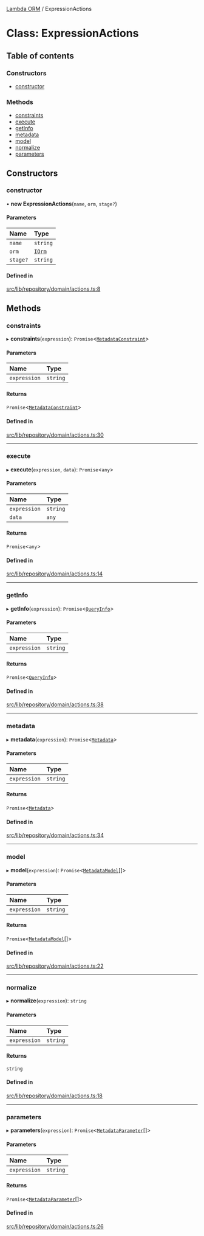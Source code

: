 [Lambda ORM](../README.md) / ExpressionActions

# Class: ExpressionActions

## Table of contents

### Constructors

- [constructor](ExpressionActions.md#constructor)

### Methods

- [constraints](ExpressionActions.md#constraints)
- [execute](ExpressionActions.md#execute)
- [getInfo](ExpressionActions.md#getinfo)
- [metadata](ExpressionActions.md#metadata)
- [model](ExpressionActions.md#model)
- [normalize](ExpressionActions.md#normalize)
- [parameters](ExpressionActions.md#parameters)

## Constructors

### constructor

• **new ExpressionActions**(`name`, `orm`, `stage?`)

#### Parameters

| Name | Type |
| :------ | :------ |
| `name` | `string` |
| `orm` | [`IOrm`](../interfaces/IOrm.md) |
| `stage?` | `string` |

#### Defined in

[src/lib/repository/domain/actions.ts:8](https://github.com/FlavioLionelRita/lambdaorm/blob/badcbd99/src/lib/repository/domain/actions.ts#L8)

## Methods

### constraints

▸ **constraints**(`expression`): `Promise`<[`MetadataConstraint`](../interfaces/MetadataConstraint.md)\>

#### Parameters

| Name | Type |
| :------ | :------ |
| `expression` | `string` |

#### Returns

`Promise`<[`MetadataConstraint`](../interfaces/MetadataConstraint.md)\>

#### Defined in

[src/lib/repository/domain/actions.ts:30](https://github.com/FlavioLionelRita/lambdaorm/blob/badcbd99/src/lib/repository/domain/actions.ts#L30)

___

### execute

▸ **execute**(`expression`, `data`): `Promise`<`any`\>

#### Parameters

| Name | Type |
| :------ | :------ |
| `expression` | `string` |
| `data` | `any` |

#### Returns

`Promise`<`any`\>

#### Defined in

[src/lib/repository/domain/actions.ts:14](https://github.com/FlavioLionelRita/lambdaorm/blob/badcbd99/src/lib/repository/domain/actions.ts#L14)

___

### getInfo

▸ **getInfo**(`expression`): `Promise`<[`QueryInfo`](../interfaces/QueryInfo.md)\>

#### Parameters

| Name | Type |
| :------ | :------ |
| `expression` | `string` |

#### Returns

`Promise`<[`QueryInfo`](../interfaces/QueryInfo.md)\>

#### Defined in

[src/lib/repository/domain/actions.ts:38](https://github.com/FlavioLionelRita/lambdaorm/blob/badcbd99/src/lib/repository/domain/actions.ts#L38)

___

### metadata

▸ **metadata**(`expression`): `Promise`<[`Metadata`](../interfaces/Metadata.md)\>

#### Parameters

| Name | Type |
| :------ | :------ |
| `expression` | `string` |

#### Returns

`Promise`<[`Metadata`](../interfaces/Metadata.md)\>

#### Defined in

[src/lib/repository/domain/actions.ts:34](https://github.com/FlavioLionelRita/lambdaorm/blob/badcbd99/src/lib/repository/domain/actions.ts#L34)

___

### model

▸ **model**(`expression`): `Promise`<[`MetadataModel`](../interfaces/MetadataModel.md)[]\>

#### Parameters

| Name | Type |
| :------ | :------ |
| `expression` | `string` |

#### Returns

`Promise`<[`MetadataModel`](../interfaces/MetadataModel.md)[]\>

#### Defined in

[src/lib/repository/domain/actions.ts:22](https://github.com/FlavioLionelRita/lambdaorm/blob/badcbd99/src/lib/repository/domain/actions.ts#L22)

___

### normalize

▸ **normalize**(`expression`): `string`

#### Parameters

| Name | Type |
| :------ | :------ |
| `expression` | `string` |

#### Returns

`string`

#### Defined in

[src/lib/repository/domain/actions.ts:18](https://github.com/FlavioLionelRita/lambdaorm/blob/badcbd99/src/lib/repository/domain/actions.ts#L18)

___

### parameters

▸ **parameters**(`expression`): `Promise`<[`MetadataParameter`](../interfaces/MetadataParameter.md)[]\>

#### Parameters

| Name | Type |
| :------ | :------ |
| `expression` | `string` |

#### Returns

`Promise`<[`MetadataParameter`](../interfaces/MetadataParameter.md)[]\>

#### Defined in

[src/lib/repository/domain/actions.ts:26](https://github.com/FlavioLionelRita/lambdaorm/blob/badcbd99/src/lib/repository/domain/actions.ts#L26)
